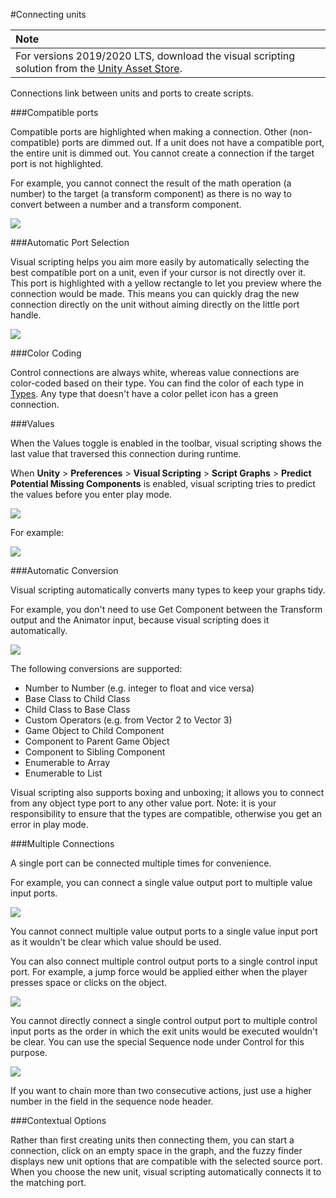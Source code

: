 #Connecting units

| **Note**                                                     |
| :----------------------------------------------------------- |
| For versions 2019/2020 LTS, download the visual scripting solution from the [Unity Asset Store](https://assetstore.unity.com/packages/tools/visual-bolt-163802). |

Connections link between units and ports to create scripts. 

###Compatible ports

Compatible ports are highlighted when making a connection. Other (non-compatible) ports are dimmed out. If a unit does not have a compatible port, the entire unit is dimmed out. You cannot create a connection if the target port is not highlighted.

For example,  you cannot connect the result of the math operation (a number) to the target (a transform component) as there is no way to convert between a number and a transform component.


![](images/bolt-connections3.png)

###Automatic Port Selection

Visual scripting helps you aim more easily by automatically selecting the best compatible port on a unit, even if your cursor is not directly over it. This port is highlighted with a yellow rectangle to let you preview where the connection would be made. This means you can quickly drag the new connection directly on the unit without aiming directly on the little port handle.


![](images/vs-auto-connection.png)

###Color Coding

Control connections are always white, whereas value connections are color-coded based on their type. You can find the color of each type in [Types](http://support.ludiq.io/topics/132-types/). Any type that doesn't have a color pellet icon has a green connection.

###Values

When the Values toggle is enabled in the toolbar, visual scripting shows the last value that traversed this connection during runtime.

When **Unity** >  **Preferences** > **Visual Scripting** > **Script Graphs** > **Predict Potential Missing Components** is enabled, visual scripting tries to predict the values before you enter play mode.


![](images/VS-PredictMissingConnections.png)


For example:


![](images/bolt-connections6.png)

###Automatic Conversion

Visual scripting automatically converts many types to keep your graphs tidy.

For example, you don't need to use Get Component between the Transform output and the Animator input, because visual scripting does it automatically.


![](images/bolt-connections7.png)

The following conversions are supported:

* Number to Number (e.g. integer to float and vice versa)
* Base Class to Child Class
* Child Class to Base Class
* Custom Operators (e.g. from Vector 2 to Vector 3)
* Game Object to Child Component
* Component to Parent Game Object
* Component to Sibling Component
* Enumerable to Array
* Enumerable to List

Visual scripting also supports boxing and unboxing; it allows you to connect from any object type port to any other value port. Note: it is your responsibility to ensure that the types are compatible, otherwise you get an error in play mode.

###Multiple Connections

A single port can be connected multiple times for convenience.

For example, you can connect a single value output port to multiple value input ports.


![](images/bolt-connections8.png)


You cannot connect multiple value output ports to a single value input port as it wouldn't be clear which value should be used.

You can also connect multiple control output ports to a single control input port. For example, a jump force would be applied either when the player presses space or clicks on the object.

![](images/bolt-connections9.png)

You cannot directly connect a single control output port to multiple control input ports as the order in which the exit units would be executed wouldn't be clear. You can use the special Sequence node under Control for this purpose.


![](images/bolt-connections10.png)


If you want to chain more than two consecutive actions, just use a higher number in the field in the sequence node header.

###Contextual Options

Rather than first creating units then connecting them, you can start a connection, click on an empty space in the graph, and the fuzzy finder displays new unit options that are compatible with the selected source port. When you choose the new unit, visual scripting automatically connects it to the matching port.




